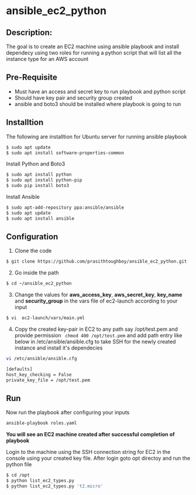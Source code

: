 # ansible_ec2_python

## Description:
The goal is to create an EC2 machine using ansible playbook and install dependecy using two roles for running a python script that will list all the instance type for an AWS account 

## Pre-Requisite
 - Must have an access and secret key to run playbook and python script
 - Should have key pair and security group created
 - ansible and boto3 should be installed where playbook is going to run

## Installtion

The following are installtion for Ubuntu server for running ansible playbook
```sh
$ sudo apt update
$ sudo apt install software-properties-common
```
Install Python and Boto3
```sh
$ sudo apt install python
$ sudo apt install python-pip
$ sudo pip install boto3
```
Install Ansible
```sh
$ sudo apt-add-repository ppa:ansible/ansible
$ sudo apt update
$ sudo apt install ansible
```

## Configuration
1. Clone the code
```sh
$ git clone https://github.com/prasithtoughboy/ansible_ec2_python.git
```
2. Go inside the path
```sh
$ cd ~/ansible_ec2_python
```
3. Change the values for **aws_access_key**, **aws_secret_key**, **key_name** and **security_group** in the vars file of ec2-launch according to your input
```sh
$ vi  ec2-launch/vars/main.yml
```
4. Copy the created key-pair in EC2 to any path say /opt/test.pem and provide permission ``` chmod 400 /opt/test.pem``` and add path entry like below in /etc/ansible/ansible.cfg to take SSH for the newly created instance and install it's dependecies
```sh
vi /etc/ansible/ansible.cfg

[defaults]
host_key_checking = False
private_key_file = /opt/test.pem
```
## Run
Now run the playbook after configuring your inputs
```sh
ansible-playbook roles.yaml
```
**You will see an EC2 machine created after successful completion of playbook**

Login to the machine using the SSH connection string for EC2 in the console using your created key file.
After login goto opt directoy and run the python file
```sh
$ cd /opt
$ python list_ec2_types.py
$ python list_ec2_types.py 't2.micro'
```
